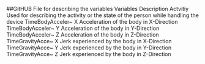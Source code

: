 ##GitHUB File for describing the variables
Variables                                                     Description 
Actvitiy                         Used for describing the activity or the state of the person while handling the device 
TimeBodyAcceler~ X               Acceleration of the body in X-Direction
TimeBodyAcceler~ Y               Acceleration of the body in Y-Direction
TimeBodyAcceler~ Z               Acceleration of the body in Z-Direction
TimeGravityAcce~ X               Jerk experienced by the body in X-Direction
TimeGravityAcce~ Y               Jerk experienced by the body in Y-Direction
TimeGravityAcce~ Z               Jerk experienced by the body in Z-Direction
